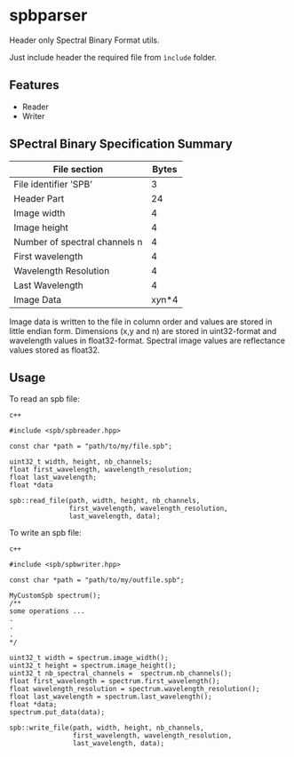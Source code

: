# spbparser
Header only Spectral Binary Format utils.

Just include header the required file from `ìnclude` folder.

## Features

- Reader
- Writer

## SPectral Binary Specification Summary

File section                  | Bytes
----------------------------- | ----------
File identifier ’SPB’         | 3
Header Part                   | 24
Image width                   | 4
Image height                  | 4
Number of spectral channels n | 4
First wavelength              | 4
Wavelength Resolution         | 4
Last Wavelength               | 4
Image Data                    | x*y*n*4

Image data is written to the file in column order and values
are stored in little endian form.
Dimensions (x,y and n) are stored in uint32-format
and wavelength values in float32-format. Spectral image
values are reflectance values stored as float32.


## Usage

To read an spb file:

```
c++

#include <spb/spbreader.hpp>

const char *path = "path/to/my/file.spb";

uint32_t width, height, nb_channels;
float first_wavelength, wavelength_resolution;
float last_wavelength;
float *data

spb::read_file(path, width, height, nb_channels,
               first_wavelength, wavelength_resolution,
               last_wavelength, data);

```


To write an spb file:

```
c++

#include <spb/spbwriter.hpp>

const char *path = "path/to/my/outfile.spb";

MyCustomSpb spectrum();
/**
some operations ...
.
.
.
*/

uint32_t width = spectrum.image_width();
uint32_t height = spectrum.image_height();
uint32_t nb_spectral_channels =  spectrum.nb_channels();
float first_wavelength = spectrum.first_wavelength();
float wavelength_resolution = spectrum.wavelength_resolution();
float last_wavelength = spectrum.last_wavelength();
float *data;
spectrum.put_data(data);

spb::write_file(path, width, height, nb_channels,
                first_wavelength, wavelength_resolution,
                last_wavelength, data);

```
